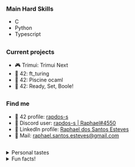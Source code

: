 ### Main Hard Skills

- C
- Python
- Typescript

<h2></h2> <!-- Line divisor -->

### Current projects

- 🎮 Trimui: Trimui Next
- 🚀 42: ft_turing
- 🚀 42: Piscine ocaml
- 🚀 42: Ready, Set, Boole!

<h2></h2> <!-- Line divisor -->

### Find me

- 🚀 42 profile: [rapdos-s]([URL](https://profile.intra.42.fr/users/rapdos-s))
- 💬 Discord user: [rapdos-s | Raphael#4550](https://discordapp.com/users/797961558889070623/)
- 👥 LinkedIn profile: [Raphael dos Santos Esteves](https://www.linkedin.com/in/rapdos-s/)
- 📧 Mail: [raphael.santos.esteves@gmail.com](mailto:raphael.santos.esteves@gmail.com)

<h2></h2> <!-- Line divisor -->

<details>
  <summary>Personal tastes</summary>
  </br>

😁 Bad Jokes | 🥜 Paçoca (Peanut Candy) | 🎮 Sony PSP

</details>

<details>
  <summary>Fun facts!</summary>
  </br>

🎵 I learned to play acoustic guitar even though I didn't like to listen to music;

🏃 The username "**rapdos**" sounds like "**fasterous**" in Brazilian Portuguese;

</details>

<!-- Herobrine: I'm still here, boy. -->

